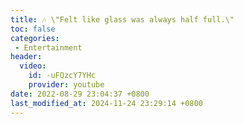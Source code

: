 ```yaml
---
title: 🎶 \"Felt like glass was always half full.\"
toc: false
categories:
 - Entertainment
header:
  video:
    id: -uFQzcY7YHc
    provider: youtube
date: 2022-08-29 23:04:37 +0800
last_modified_at: 2024-11-24 23:29:14 +0800
---
```


